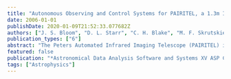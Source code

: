 ```yaml
---
title: "Autonomous Observing and Control Systems for PAIRITEL, a 1.3m Infrared Imaging Telescope"
date: 2006-01-01
publishDate: 2020-01-09T21:52:33.077682Z
authors: ["J. S. Bloom", "D. L. Starr", "C. H. Blake", "M. F. Skrutskie", "E. E. Falco"]
publication_types: ["6"]
abstract: "The Peters Automated Infrared Imaging Telescope (PAIRITEL) is the first meter-class telescope operating as a fully robotic IR imaging system. Dedicated in October 2004, PAIRITEL began regular observations in mid-December 2004 as part of a 1.5 year commissioning period. The system was designed to respond without human intervention to new gamma-ray burst transients: this milestone was finally reached on November 9, 2005 but the telescope had a number of semi-automated sub-10 minute responses throughout early commissioning. When not operating in Target of Opportunity mode, PAIRITEL performs a number of queue scheduled transient monitoring campaigns. To achieve this level of automation, we have developed communicating tools to connect the various sub-systems: an intelligent queue scheduling database, run-time configurable observation sequence software, a data reduction pipeline, and a master state machine which monitors and controls all functions within and affecting the observatory. <P />"
featured: false
publication: "*Astronomical Data Analysis Software and Systems XV ASP Conference Series, Vol. 351, Proceedings of the Conference Held 2-5 October 2005 in San Lorenzo de El Escorial, Spain. Edited by Carlos Gabriel, Christophe Arviset, Daniel Ponz, and Enrique Solano. San Francisco: Astronomical Society of the Pacific, 2006., p.751*"
tags: ["Astrophysics"]
---
```


